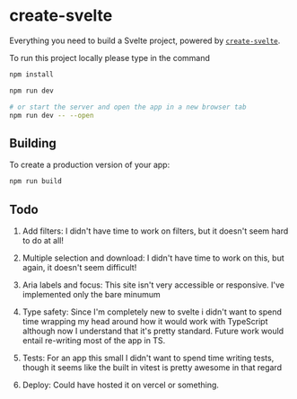 # create-svelte

Everything you need to build a Svelte project, powered by [`create-svelte`](https://github.com/sveltejs/kit/tree/master/packages/create-svelte).

To run this project locally please type in the command

```bash
npm install

npm run dev

# or start the server and open the app in a new browser tab
npm run dev -- --open
```

## Building

To create a production version of your app:

```bash
npm run build
```


## Todo
1. Add filters: I didn't have time to work on filters, but it doesn't seem hard to do at all!

2. Multiple selection and download: I didn't have time to work on this, but again, it doesn't seem difficult!

3. Aria labels and focus: This site isn't very accessible or responsive. I've implemented only the bare minumum

4. Type safety: Since I'm completely new to svelte i didn't want to spend time wrapping my head around how it would work with TypeScript although now I understand that it's pretty standard. Future work would entail re-writing most of the app in TS.

5. Tests: For an app this small I didn't want to spend time writing tests, though it seems like the built in vitest is pretty awesome in that regard

5. Deploy: Could have hosted it on vercel or something.
